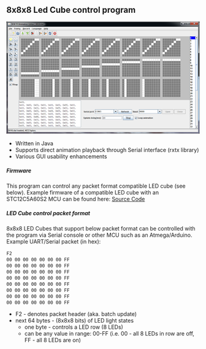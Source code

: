 8x8x8 Led Cube control program
---------

![Program view](/help/program_view.png)

* Written in Java
* Supports direct animation playback through Serial interface (rxtx library)
* Various GUI usability enhancements

##### Firmware
This program can control any packet format compatible LED cube (see below).
Example firmware of a compatible LED cube with an STC12C5A60S2 MCU can be found here: [Source Code](https://github.com/tomazas/ledcube8x8x8)
 
##### LED Cube control packet format

8x8x8 LED Cubes that support below packet format can be controlled with the program via Serial console or other MCU such as an Atmega/Arduino.
Example UART/Serial packet (in hex):
```
F2
00 00 00 00 00 00 00 FF
00 00 00 00 00 00 00 FF
00 00 00 00 00 00 00 FF
00 00 00 00 00 00 00 FF
00 00 00 00 00 00 00 FF
00 00 00 00 00 00 00 FF
00 00 00 00 00 00 00 FF
00 00 00 00 00 00 00 FF
```

* F2 - denotes packet header (aka. batch update)
* next 64 bytes - (8x8x8 bits) of LED light states
  * one byte - controls a LED row (8 LEDs)
  * can be any value in range: 00-FF (i.e. 00 - all 8 LEDs in row are off, FF - all 8 LEDs are on)
